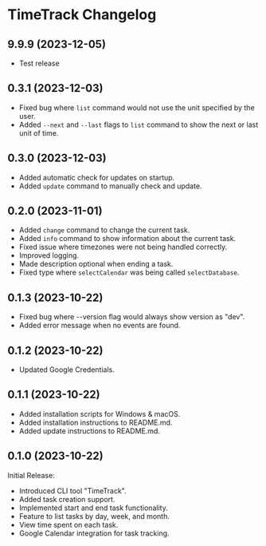 # TimeTrack Changelog

## 9.9.9 (2023-12-05)

-   Test release

## 0.3.1 (2023-12-03)

-   Fixed bug where `list` command would not use the unit specified by the user.
-   Added `--next` and `--last` flags to `list` command to show the next or last unit of time.

## 0.3.0 (2023-12-03)

-   Added automatic check for updates on startup.
-   Added `update` command to manually check and update.

## 0.2.0 (2023-11-01)

-   Added `change` command to change the current task.
-   Added `info` command to show information about the current task.
-   Fixed issue where timezones were not being handled correctly.
-   Improved logging.
-   Made description optional when ending a task.
-   Fixed type where `selectCalendar` was being called `selectDatabase`.

## 0.1.3 (2023-10-22)

-   Fixed bug where --version flag would always show version as "dev".
-   Added error message when no events are found.

## 0.1.2 (2023-10-22)

-   Updated Google Credentials.

## 0.1.1 (2023-10-22)

-   Added installation scripts for Windows & macOS.
-   Added installation instructions to README.md.
-   Added update instructions to README.md.

## 0.1.0 (2023-10-22)

Initial Release:

-   Introduced CLI tool "TimeTrack".
-   Added task creation support.
-   Implemented start and end task functionality.
-   Feature to list tasks by day, week, and month.
-   View time spent on each task.
-   Google Calendar integration for task tracking.
